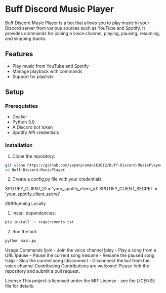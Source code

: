 # Buff Discord Music Player

Buff Discord Music Player is a bot that allows you to play music in your Discord server from various sources such as YouTube and Spotify. It provides commands for joining a voice channel, playing, pausing, resuming, and skipping tracks.

## Features

- Play music from YouTube and Spotify
- Manage playback with commands
- Support for playlists

## Setup

### Prerequisites

- Docker
- Python 3.9
- A Discord bot token
- Spotify API credentials

### Installation

1. Clone the repository:

```bash
git clone https://github.com/sayanpramanik2012/Buff-Discord-MusicPlayer.git
cd Buff-Discord-MusicPlayer
```

2. Create a config.py file with your credentials:

SPOTIFY_CLIENT_ID = 'your_spotify_client_id'
SPOTIFY_CLIENT_SECRET = 'your_spotify_client_secret'


###Running Locally

1. Install dependencies:

```bash
pip install -r requirements.txt
```
2. Run the bot:
   
```bash
python main.py
```

Usage
Commands
!join - Join the voice channel
!play <url> - Play a song from a URL
!pause - Pause the current song
!resume - Resume the paused song
!skip - Skip the current song
!disconnect - Disconnect the bot from the voice channel
Contributing
Contributions are welcome! Please fork the repository and submit a pull request.

License
This project is licensed under the MIT License - see the LICENSE file for details.
